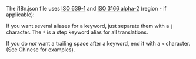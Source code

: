 The i18n.json file uses [ISO 639-1](http://en.wikipedia.org/wiki/List_of_ISO_639-1_codes) and [ISO 3166 alpha-2](http://en.wikipedia.org/wiki/ISO_3166-1) (region - if applicable):

If you want several aliases for a keyword, just separate them
with a `|` character. The `*` is a step keyword alias for all translations.

If you do *not* want a trailing space after a keyword, end it with a `<` character.
(See Chinese for examples).
